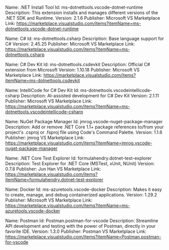Name: .NET Install Tool
Id: ms-dotnettools.vscode-dotnet-runtime
Description: This extension installs and manages different versions of the .NET SDK and Runtime.
Version: 2.1.6
Publisher: Microsoft
VS Marketplace Link: https://marketplace.visualstudio.com/items?itemName=ms-dotnettools.vscode-dotnet-runtime

Name: C#
Id: ms-dotnettools.csharp
Description: Base language support for C#
Version: 2.45.25
Publisher: Microsoft
VS Marketplace Link: https://marketplace.visualstudio.com/items?itemName=ms-dotnettools.csharp

Name: C# Dev Kit
Id: ms-dotnettools.csdevkit
Description: Official C# extension from Microsoft
Version: 1.10.18
Publisher: Microsoft
VS Marketplace Link: https://marketplace.visualstudio.com/items?itemName=ms-dotnettools.csdevkit

Name: IntelliCode for C# Dev Kit
Id: ms-dotnettools.vscodeintellicode-csharp
Description: AI-assisted development for C# Dev Kit
Version: 2.1.11
Publisher: Microsoft
VS Marketplace Link: https://marketplace.visualstudio.com/items?itemName=ms-dotnettools.vscodeintellicode-csharp

Name: NuGet Package Manager
Id: jmrog.vscode-nuget-package-manager
Description: Add or remove .NET Core 1.1+ package references to/from your project's .csproj or .fsproj file using Code's Command Palette.
Version: 1.1.6
Publisher: jmrog
VS Marketplace Link: https://marketplace.visualstudio.com/items?itemName=jmrog.vscode-nuget-package-manager

Name: .NET Core Test Explorer
Id: formulahendry.dotnet-test-explorer
Description: Test Explorer for .NET Core (MSTest, xUnit, NUnit)
Version: 0.7.8
Publisher: Jun Han
VS Marketplace Link: https://marketplace.visualstudio.com/items?itemName=formulahendry.dotnet-test-explorer

Name: Docker
Id: ms-azuretools.vscode-docker
Description: Makes it easy to create, manage, and debug containerized applications.
Version: 1.29.2
Publisher: Microsoft
VS Marketplace Link: https://marketplace.visualstudio.com/items?itemName=ms-azuretools.vscode-docker

Name: Postman
Id: Postman.postman-for-vscode
Description: Streamline API development and testing with the power of Postman, directly in your favorite IDE.
Version: 1.3.0
Publisher: Postman
VS Marketplace Link: https://marketplace.visualstudio.com/items?itemName=Postman.postman-for-vscode
